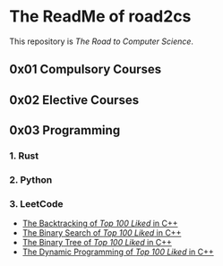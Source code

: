 # The ReadMe of road2cs

This repository is *The Road to Computer Science*.

## 0x01 Compulsory Courses

## 0x02 Elective Courses

## 0x03 Programming

### 1. Rust

### 2. Python

### 3. LeetCode

- [The Backtracking of *Top 100 Liked* in C++](https://github.com/harvey-lau/road2cs/blob/main/1-src/programming/leetcode/top-100-liked/backtracking.md)
- [The Binary Search of *Top 100 Liked* in C++](https://github.com/harvey-lau/road2cs/blob/main/1-src/programming/leetcode/top-100-liked/binary-search.md)
- [The Binary Tree of *Top 100 Liked* in C++](https://github.com/harvey-lau/road2cs/blob/main/1-src/programming/leetcode/top-100-liked/binary-tree.md)
- [The Dynamic Programming of *Top 100 Liked* in C++](https://github.com/harvey-lau/road2cs/blob/main/1-src/programming/leetcode/top-100-liked/dynamic-programming.md)
